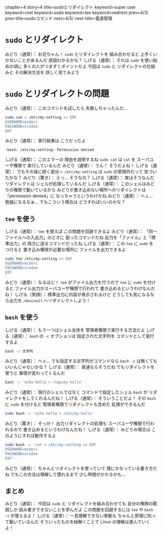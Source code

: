 chapter=4
story=4
title=sudoとリダイレクト
keyword=super user
keyword=root
keyword=sudo
keyword=tee
keyword=redirect
prev=4/3/
prev-title=sudoコマンド
next=4/5/
next-title=電源管理

# `sudo` とリダイレクト

みどり（通常）：
  お兄ちゃん！
  `sudo` とリダイレクトを
  組み合わせると
  上手くいかないことがあるんだ
  原因わかるかな？
しげる（通常）：
  それは `sudo` を使い始めの頃に
  多くの人がつまずくポイントだよ
  今回は `sudo` と
  リダイレクトの仕組みと
  その解決方法を
  詳しく見てみよう

# `sudo` とリダイレクトの問題

みどり（通常）：
  このコマンドを試したら
  失敗しちゃったんだ…

```bash
sudo cat > /etc/my-setting << EOF
USERNAME=midori
PASSWORD=irodim
EOF
```

みどり（通常）：
  実行結果は
  こうだったよ

```console
-bash: /etc/my-setting: Permission denied
```

しげる（通常）：
  このエラーの
  理由を説明するね
  `sudo cat` は `cat` を
  スーパユーザ権限で
  実行しているんだ
みどり（通常）：
  うん！
  そうだよね！
しげる（通常）：
  でもその後に続く部分
  `> /etc/my-setting` は
  `sudo` の管理外だって
  気づいたかな？
みどり（驚き）：
  えっ…
  そうなの？
しげる（通常）：
  実はそうなんだ
  リダイレクトは
  シェルが処理しているんだ
しげる（通常）：
  このシェルはみどりの権限で動いているから
  みどりが書き込めない場所へのリダイレクトは
  「permission denied」に
  なっちゃうというわけだね
みどり（通常）：
  へぇ…
  勉強になるなぁ…
  でもこういう場合は
  どうすればいいのかな？

## `tee` を使う

しげる（通常）：
  `tee` を使えば
   この問題を回避できるよ
みどり（通常）：
  「同一ファイルへの入出力」のときに
  扱ったコマンドだね
  出力を「ファイル」と「標準出力」の
  両方に送るコマンドだったね
しげる（通常）：
  この `tee` に `sudo` をつけると
  書き込み権限が必要な場所に
  ファイルを出力できるよ

```bash
sudo tee /etc/my-setting << EOF
USERNAME=midori
PASSWORD=irodim
EOF
```

みどり（通常）：
  なるほど！
  `tee` がファイル出力を行うので
  `tee` に `sudo` を付けると
  ファイル出力がスーパユーザ権限で行われて
  書き込めるというわけなんだね！
しげる（笑顔）：
  標準出力に内容が表示されるけど
  どうしても気になるなら出力を
  `/dev/null` へリダイレクトしよう！

## `bash` を使う

しげる（通常）：
  もう一つはシェル全体を
  管理者権限で実行する方法だよ
しげる（通常）：
  `bash` の `-c` オプションは
  指定された文字列を
  コマンドとして実行するよ

```bash
bash -c 文字列
```
みどり（通常）：
  へぇ…
  でも指定する文字列がコマンドなら
  `bach -c` は無くても
  いいんじゃないかな？
しげる（通常）：
  普通ならそうだね
  でもリダイレクトを使うと
  事情が変わってくるんだ

```bash
bash -c 'echo hello > /tmp/my-hello'
```

みどり（通常）：
  現行のシェルではなく
  コマンドで指定したシェル `bash` が
  リダイレクトをしてくれるんだね！
しげる（通常）：
  そういうことだよ！
  その `bash` に `sudo` を付けると
  管理者権限でリダイレクトも含めた
  処理ができるんだ

```bash
sudo bash -c 'echo hello > /etc/my-hello'
```

みどり（驚き）：
  そっか！
  出力リダイレクトの処理も
  スーパユーザ権限で行われるので
  書き込めるというわけなんだね！
しげる（通常）：
  みどりの場合は
  このようにすれば動作するよ

```bash
sudo bash -c 'cat > /etc/my-setting << EOF
USERNAME=midori
PASSWORD=irodim
EOF'
```

みどり（通常）：
  ちゃんとリダイレクトを使っていて
  理にかなっている書き方だね
  でもこの方法は理解して慣れるまで
  少し時間がかかるかも…

## まとめ

みどり（通常）：
  今回は `sudo` と
  リダイレクトを組み合わせても
  自分の権限の範囲しか
  読み書きできないことを学んだよ
  この問題を回避するには
  `tee` や `bash -c` が使えるよ！
しげる（通常）：
  一見理解できない挙動も
  ちゃんと原理に則って動いているんだ
  そういったものを紐解くことで
  Linux の理解は進んでいくよ！

